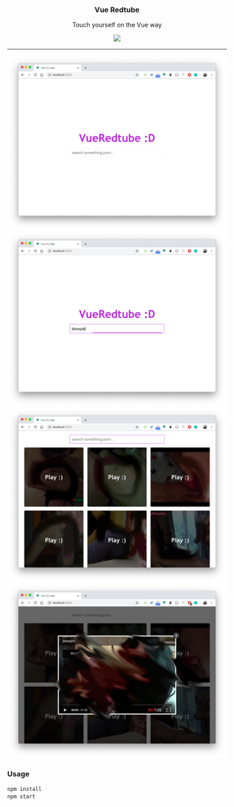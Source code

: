 <p align="center">
  <h3 align="center">Vue Redtube</h3>
  <p align="center">Touch yourself on the Vue way</p>

  <p align="center">
  <a href="http://standardjs.com/">
    <img src="https://img.shields.io/badge/code%20style-standard-brightgreen.svg">
  </a>
  </p>
</p>

---

<img src="screenshots/1.png" />
<img src="screenshots/2.png" />
<img src="screenshots/3.png?v=2" />
<img src="screenshots/4.png" />


### Usage

```sh
npm install
npm start
```
